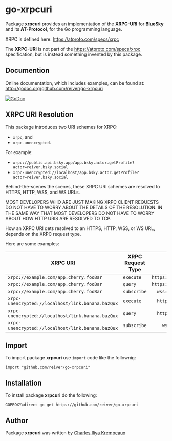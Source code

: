 # go-xrpcuri

Package **xrpcuri** provides an implementation of the **XRPC-URI** for **BlueSky** and its **AT-Protocol**, for the Go programming language.

XRPC is defined here:
https://atproto.com/specs/xrpc

The **XRPC-URI** is not part of the https://atproto.com/specs/xrpc specification, but is instead something invented by this package.

## Documention

Online documentation, which includes examples, can be found at: http://godoc.org/github.com/reiver/go-xrpcuri

[![GoDoc](https://godoc.org/github.com/reiver/go-xrpcuri?status.svg)](https://godoc.org/github.com/reiver/go-xrpcuri)

## XRPC URI Resolution

This package introduces two URI schemes for XRPC:

* `xrpc`, and
* `xrpc-unencrypted`.

For example:

* `xrpc://public.api.bsky.app/app.bsky.actor.getProfile?actor=reiver.bsky.social`
* `xrpc-unencrypted://localhost/app.bsky.actor.getProfile?actor=reiver.bsky.social`

Behind-the-scenes the scenes, these XRPC URI schemes are resolved to HTTPS, HTTP, WSS, and WS URLs.

MOST DEVELOPERS WHO ARE JUST MAKING XRPC CLIENT REQUESTS DO NOT HAVE TO WORRY ABOUT THE DETAILS OF THE RESOLUTION.
IN THE SAME WAY THAT MOST DEVELOPERS DO NOT HAVE TO WORRY ABOUT HOW HTTP URIS ARE RESOLVED TO TCP.

How an XRPC URI gets resolved to an HTTPS, HTTP, WSS, or WS URL, depends on the XRPC request type.

Here are some examples:

| XRPC URI                                          | XRPC Request Type | Resolved URL                                 |
|---------------------------------------------------|-------------------|---------------------------------------------:|
| `xrpc://example.com/app.cherry.fooBar`            | `execute`         | `https://example.com/xrpc/app.cherry.fooBar` |
| `xrpc://example.com/app.cherry.fooBar`            | `query`           | `https://example.com/xrpc/app.cherry.fooBar` |
| `xrpc://example.com/app.cherry.fooBar`            | `subscribe`       |   `wss://example.com/xrpc/app.cherry.fooBar` |
| `xrpc-unencrypted://localhost/link.banana.bazQux` | `execute`         |   `http://localhost/xrpc/link.banana.bazQux` |
| `xrpc-unencrypted://localhost/link.banana.bazQux` | `query`           |   `http://localhost/xrpc/link.banana.bazQux` |
| `xrpc-unencrypted://localhost/link.banana.bazQux` | `subscribe`       |     `ws://localhost/xrpc/link.banana.bazQux` |

## Import

To import package **xrpcuri** use `import` code like the follownig:
```
import "github.com/reiver/go-xrpcuri"
```

## Installation

To install package **xrpcuri** do the following:
```
GOPROXY=direct go get https://github.com/reiver/go-xrpcuri
```

## Author

Package **xrpcuri** was written by [Charles Iliya Krempeaux](http://reiver.link)
